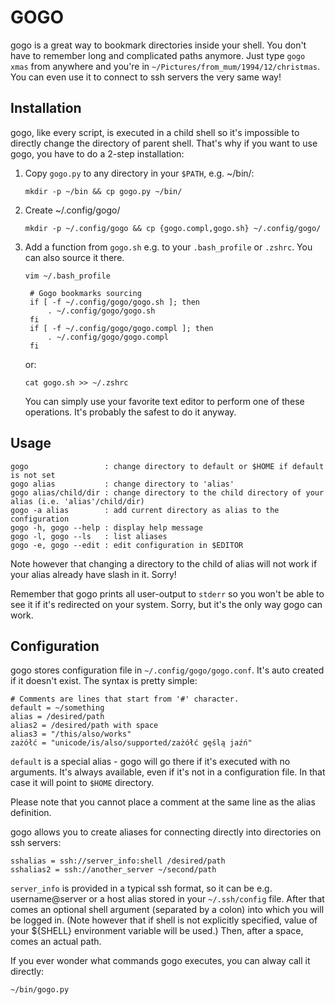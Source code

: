GOGO
======

gogo is a great way to bookmark directories inside your shell. You don't have to remember long and
complicated paths anymore. Just type `gogo xmas` from anywhere and you're in
`~/Pictures/from_mum/1994/12/christmas`. You can even use it to connect to ssh servers the very same
way!

Installation
--------------
gogo, like every script, is executed in a child shell so it's impossible to directly change the
directory of parent shell. That's why if you want to use gogo, you have to do a 2-step installation:

1. Copy `gogo.py` to any directory in your `$PATH`, e.g. ~/bin/:
   ```
   mkdir -p ~/bin && cp gogo.py ~/bin/
   ```
2. Create ~/.config/gogo/
   ```
   mkdir -p ~/.config/gogo && cp {gogo.compl,gogo.sh} ~/.config/gogo/
   ```
3. Add a function from `gogo.sh` e.g. to your `.bash_profile` or `.zshrc`. You can also source it
   there.
   ```
   vim ~/.bash_profile
  
    # Gogo bookmarks sourcing
    if [ -f ~/.config/gogo/gogo.sh ]; then
        . ~/.config/gogo/gogo.sh
    fi
    if [ -f ~/.config/gogo/gogo.compl ]; then
        . ~/.config/gogo/gogo.compl
    fi

   ```
   or:
   ```
   cat gogo.sh >> ~/.zshrc
   ```

   You can simply use your favorite text editor to perform one of these operations. It's
   probably the safest to do it anyway.

Usage
---------------
```
gogo                 : change directory to default or $HOME if default is not set
gogo alias           : change directory to 'alias'
gogo alias/child/dir : change directory to the child directory of your alias (i.e. 'alias'/child/dir)
gogo -a alias        : add current directory as alias to the configuration
gogo -h, gogo --help : display help message
gogo -l, gogo --ls   : list aliases
gogo -e, gogo --edit : edit configuration in $EDITOR
```

Note however that changing a directory to the child of alias will not work if your alias already
have slash in it. Sorry!

Remember that gogo prints all user-output to `stderr` so you won't be able to see it if
it's redirected on your system. Sorry, but it's the only way gogo can work.

Configuration
---------------
gogo stores configuration file in `~/.config/gogo/gogo.conf`. It's auto created if it doesn't exist.
The syntax is pretty simple:
```
# Comments are lines that start from '#' character.
default = ~/something
alias = /desired/path
alias2 = /desired/path with space
alias3 = "/this/also/works"
zażółć = "unicode/is/also/supported/zażółć gęślą jaźń"
```
`default` is a special alias - gogo will go there if it's executed with no arguments. It's always
available, even if it's not in a configuration file. In that case it will point to `$HOME` directory.

Please note that you cannot place a comment at the same line as the alias definition.

gogo allows you to create aliases for connecting directly into directories on ssh servers:
```
sshalias = ssh://server_info:shell /desired/path
sshalias2 = ssh://another_server ~/second/path
```

`server_info` is provided in a typical ssh format, so it can be e.g. username@server or a host alias
stored in your `~/.ssh/config` file. After that comes an optional shell argument (separated by a
colon) into which you will be logged in. (Note however that if shell is not explicitly specified,
value of your ${SHELL} environment variable will be used.) Then, after a space, comes an actual
path.

If you ever wonder what commands gogo executes, you can alway call it directly:
```
~/bin/gogo.py
```
